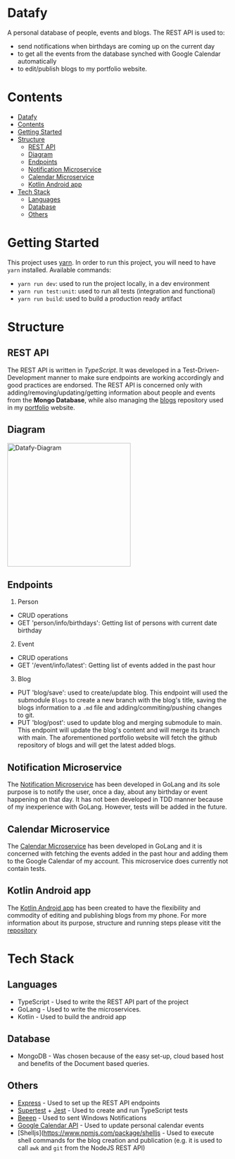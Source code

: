 # Datafy
A personal database of people, events and blogs. The REST API is used to:
- send notifications when birthdays are coming up on the current day
- to get all the events from the database synched with Google Calendar automatically
- to edit/publish blogs to my portfolio website.

# Contents
- [Datafy](#datafy)
- [Contents](#contents)
- [Getting Started](#getting-started)
- [Structure](#structure)
  * [REST API](#rest-api)
  * [Diagram](#diagram)
  * [Endpoints](#endpoints)
  * [Notification Microservice](#notification-microservice)
  * [Calendar Microservice](#calendar-microservice)
  * [Kotlin Android app](#kotlin-android-app)
- [Tech Stack](#tech-stack)
  * [Languages](#languages)
  * [Database](#database)
  * [Others](#others)

# Getting Started
This project uses [yarn](https://yarnpkg.com). In order to run this project, you will need to have `yarn` installed.
Available commands:
- `yarn run dev`: used to run the project locally, in a dev environment
- `yarn run test:unit`: used to run all tests (integration and functional)
- `yarn run build`: used to build a production ready artifact

# Structure
## REST API
The REST API is written in *TypeScript*. It was developed in a Test-Driven-Development manner to make sure endpoints are working accordingly and good practices are endorsed. The REST API is concerned only with adding/removing/updating/getting information about people and events from the **Mongo Database**, while also managing the [blogs](https://github.com/DavidBuzatu-Marian/Blogs) repository used in my [portfolio](https://github.com/DavidBuzatu-Marian/DavidBuzatu_Portfolio_V2) website.

## Diagram
<img src="https://i.ibb.co/pPL4QL1/Datafy-Diagram.jpg" alt="Datafy-Diagram" border="0" height="280">

## Endpoints
1. Person
- CRUD operations
- GET 'person/info/birthdays': Getting list of persons with current date birthday
2. Event
- CRUD operations
- GET '/event/info/latest': Getting list of events added in the past hour
3. Blog
- PUT 'blog/save': used to create/update blog. This endpoint will used the submodule `Blogs` to create a new branch with the blog's title, saving the blogs information to a `.md` file and adding/commiting/pushing changes to git.
- PUT 'blog/post': used to update blog and merging submodule to main. This endpoint will update the blog's content and will merge its branch with main. The aforementioned portfolio website will fetch the github repository of blogs and will get the latest added blogs.

## Notification Microservice
The [Notification Microservice](https://github.com/DavidBuzatu-Marian/GoLang-Notification-Service) has been developed in GoLang and its sole purpose is to notify the user, once a day, about any birthday or event happening on that day.
It has not been developed in TDD manner because of my inexperience with GoLang. However, tests will be added in the future.

## Calendar Microservice
The [Calendar Microservice](https://github.com/DavidBuzatu-Marian/go_event_service) has been developed in GoLang and it is concerned with fetching the events added in the past hour and adding them to the Google Calendar of my account. This microservice does currently not contain tests.

## Kotlin Android app
The [Kotlin Android app](https://github.com/DavidBuzatu-Marian/Datafy-Kotlin-Android-App) has been created to have the flexibility and commodity of editing and publishing blogs from my phone. For more information about its purpose, structure and running steps please vitit the [repository](https://github.com/DavidBuzatu-Marian/Datafy-Kotlin-Android-App)

# Tech Stack
## Languages
* TypeScript - Used to write the REST API part of the project
* GoLang - Used to write the microservices.
* Kotlin - Used to build the android app

## Database
* MongoDB - Was chosen because of the easy set-up, cloud based host and benefits of the Document based queries.

## Others
* [Express](https://expressjs.com) - Used to set up the REST API endpoints
* [Supertest](https://www.npmjs.com/package/supertest) + [Jest](https://jestjs.io) - Used to create and run TypeScript tests
* [Beeep](https://github.com/gen2brain/beeep) - Used to sent Windows Notifications
* [Google Calendar API](https://developers.google.com/calendar) - Used to update personal calendar events
* [Shelljs](https://www.npmjs.com/package/shelljs - Used to execute shell commands for the blog creation and publication (e.g. it is used to call `awk` and `git` from the NodeJS REST API)
